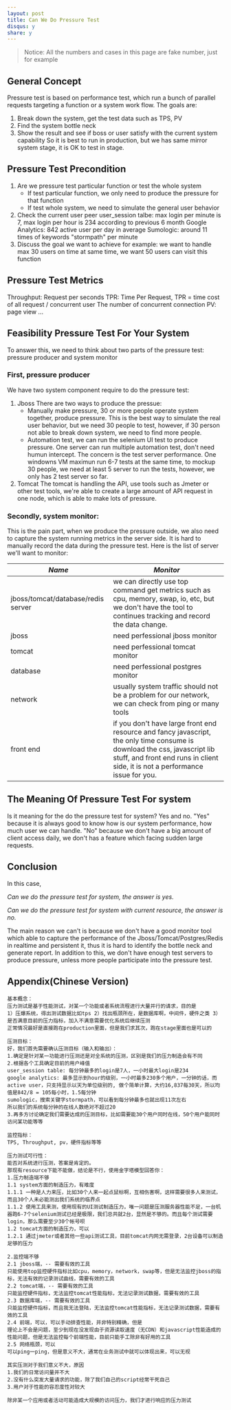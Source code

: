 ```yaml
---
layout: post
title: Can We Do Pressure Test
disqus: y
share: y
---
```


> Notice: All the numbers and cases in this page are fake number, just for example

## General Concept
Pressure test is based on performance test, which run a bunch of parallel requests targeting a function or a system work flow. The goals are:
1. Break down the system, get the test data such as TPS, PV
2. Find the system bottle neck
3. Show the result and see if boss or user satisfy with the current system capability
So it is best to run in production, but we has same mirror system stage, it is OK to test in stage.

## Pressure Test Precondition
1. Are we pressure test particular function or test the whole system
	* If test particular function, we only need to produce the pressure for that function
	* If test whole system, we need to simulate the general user behavior
2. Check the current user peer
user_session talbe: max login per minute is 7, max login per hour is 234 according to previous 6 month
Google Analytics: 842 active user per day in average
Sumologic: around 11 times of keywords "stormpath" per minute
3. Discuss the goal we want to achieve
for example: we want to handle max 30 users on time at same time, we want 50 users can visit this function  

## Pressure Test Metrics
Throughput: Request per seconds
TPR: Time Per Request, TPR = time cost of all request / concurrent user
The number of concurrent connection
PV: page view
...

## Feasibility Pressure Test For Your System
To answer this, we need to think about two parts of the pressure test: pressure producer and system monitor

### First, pressure producer
We have two system component require to do the pressure test:
1. Jboss
There are two ways to produce the pressue:
	* Manually make pressure, 30 or more people operate system together, produce pressure. This is the best way to simulate the real user behavior, but we need 30 people to test, however, if 30 person not able to break down system, we need to find more people.
	* Automation test, we can run the selenium UI test to produce pressure. One server can run multiple automation test, don't need humun intercept. The concern is the test server performance. One windowns VM maximun run 6-7 tests at the same time, to mockup 30 people, we need at least 5 server to run the tests, however, we only has 2 test server so far.
2. Tomcat
The tomcat is handling the API, use tools such as Jmeter or other test tools, we're able to create a large amount of API request in one node, which is able to make lots of pressure.

### Secondly, system monitor:
This is the pain part, when we produce the pressure outside, we also need to capture the system running metrics in the server side. It is hard to manually record the data during the pressure test. Here is the list of server we'll want to monitor:

| *Name*        	   | *Monitor*                                           |
| -------------------- |-----------------------------------------------------| 
| jboss/tomcat/database/redis server | we can directly use top command get metrics such as cpu, memory, swap, io, etc, but we don't have the tool to continues tracking and record the data change. |
| jboss      | need perfessional jboss monitor      | 
| tomcat | need perfessional tomcat monitor      |
| database | need perfessional postgres monitor      |
| network | usually system traffic should not be a problem for our network, we can check from ping or many tools|
| front end | if you don't have large front end resource and fancy javascript, the only time consume is download the css, javascript lib stuff, and front end runs in client side, it is not a performance issue for you.  |


## The Meaning Of Pressure Test For system
Is it meaning for the do the pressure test for system? Yes and no. "Yes" because it is always good to know how is our system performance, how much user we can handle. "No" because we don't have a big amount of client access daily, we don't has a feature which facing sudden large requests.

## Conclusion
In this case,

*Can we do the pressure test for system, the answer is yes.*

*Can we do the pressure test for system with current resource, the answer is no.*

The main reason we can't is because we don't have a good monitor tool which able to capture the performance of the Jboss/Tomcat/Postgres/Redis in realtime and persistent it, thus it is hard to identify the bottle neck and generate report. In addition to this, we don't have enough test servers to produce pressure, unless more people participate into the pressure test.

## Appendix(Chinese Version)

```
基本概念：
压力测试是基于性能测试，对某一个功能或者系统流程进行大量并行的请求，目的是
1）压爆系统，得出测试数据比如tps 2）找出瓶颈所在，是数据库啊，中间件，硬件之类 3）是否满意目前的压力指标，加入不满意需要优化系统后继续压测
正常情况最好是直接跑在production里面，但是我们求其次，跑在stage里面也是可以的

压测目标：
好，我们首先需要确认压测目标（输入和输出）：
1.确定是针对某一功能进行压测还是对全系统的压测，区别是我们的压力制造会有不同
2.根据各个工具确定目前的用户峰值
user_session table: 每分钟最多的login是7人，一小时最大login是234
google analytics: 最多显示到hour的级别，一小时最多230多个用户，一分钟的话，而active user，只支持显示以天为单位级别的, 做个简单计算，大约16,837每30天，所以均值是842/8 = 105每小时，1.5每分钟
sumologic，搜索关键字stormpath，可以看到每分钟最多也就出现11次左右
所以我们的系统每分钟的在线人数绝对不超过20
3.再多方讨论确定我们需要达成的压测目标，比如需要能30个用户同时在线，50个用户能同时访问某功能等等

监控指标：
TPS, Throughput, pv，硬件指标等等

压力测试可行性：
能否对系统进行压测，答案是肯定的。
那现有resource下能不能做，结论是不行，使用金字塔模型回答你：
1.压力制造端不够
1.1 system方面的制造压力，有难度
1.1.1 一种是人力来压，比如30个人来一起点鼠标啊，互相伤害啊，这样需要很多人来测试，而且30个人未必能测出我们系统的临界点
1.1.2 使用工具来测，使用现有的UI测试制造压力，唯一问题是压测服务器性能不足，一台机器跑6-7个selenium测试已经是极限，我们总共就2台，显然是不够的。而且每个测试需要login，那么需要至少30个帐号呗
1.2 tomcat方面的制造压力，可以
1.2.1 通过jmeter或者其他一些api测试工具，目前tomcat内网无需登录，2台设备可以制造足够的压力

2.监控端不够
2.1 jboss端，-- 需要有效的工具
只能使用top监控硬件指标比如cpu，memory，network，swap等，但是无法监控jboss的指标，无法有效的记录测试曲线，需要有效的工具
2.2 tomcat端，-- 需要有效的工具
只能监控硬件指标，无法监控tomcat性能指标，无法记录测试数据，需要有效的工具
2.3 数据库端，-- 需要有效的工具
只能监控硬件指标，而且我无法登陆，无法监控tomcat性能指标，无法记录测试数据，需要有效的工具
2.4 前端，可以，可以手动排查性能，并非特别精确，但是
理论上不会是问题，至少到现在没发现由于资源读取速度（无CDN）和javascript性能造成的性能问题，但是无法监控每个前端性能，目前只能手工除非有好用的工具
2.5 网络瓶颈，可以
可以ping一ping，但是意义不大，通常在业务测试中就可以体现出来，可以无视

其实压测对于我们意义不大，原因
1.我们的日常访问量并不大
2.没有什么突发大量请求的功能，除了我们自己的script经常干死自己
3.用户对于性能的容忍度性对较大

除非某一个应用或者活动可能造成大规模的访问压力，我们才进行响应的压力测试
```